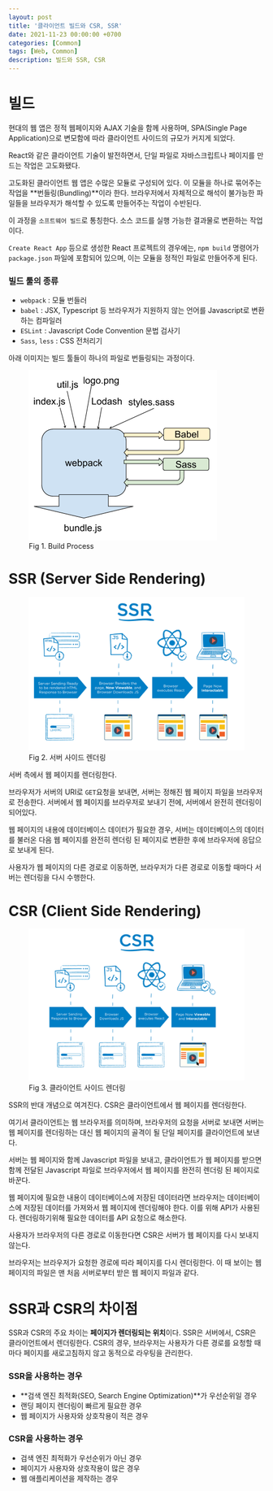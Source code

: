```yaml
---
layout: post
title: '클라이언트 빌드와 CSR, SSR'
date: 2021-11-23 00:00:00 +0700
categories: [Common]
tags: [Web, Common]
description: 빌드와 SSR, CSR
---
```


# 빌드

현대의 웹 앱은 정적 웹페이지와 AJAX 기술을 함께 사용하며, SPA(Single Page Application)으로 변모함에 따라 클라이언트 사이드의 규모가 커지게 되었다.

React와 같은 클라이언트 기술이 발전하면서, 단일 파일로 자바스크립트나 페이지를 만드는 작업은 고도화됐다.

고도화된 클라이언트 웹 앱은 수많은 모듈로 구성되어 있다. 이 모듈을 하나로 묶어주는 작업을 **번들링(Bundling)**이라 한다. 브라우저에서 자체적으로 해석이 불가능한 파일들을 브라우저가 해석할 수 있도록 만들어주는 작업이 수반된다.

이 과정을 `소프트웨어 빌드`로 통칭한다. 소스 코드를 실행 가능한 결과물로 변환하는 작업이다.

`Create React App` 등으로 생성한 React 프로젝트의 경우에는, `npm build` 명령어가 `package.json` 파일에 포함되어 있으며, 이는 모듈을 정적인 파일로 만들어주게 된다.

### 빌드 툴의 종류

- `webpack` : 모듈 번들러
- `babel` : JSX, Typescript 등 브라우저가 지원하지 않는 언어를 Javascript로 변환하는 컴파일러
- `ESLint` : Javascript Code Convention 문법 검사기
- `Sass`, `less` : CSS 전처리기

아래 이미지는 빌드 툴들이 하나의 파일로 번들링되는 과정이다.

<figure>
<img src="./../../images/common-build1.png" alt="common-build1">
<figcaption>Fig 1. Build Process</figcaption>
</figure>

# SSR (Server Side Rendering)

<figure>
<img src="./../../images/common-build2.png" alt="common-build2">
<figcaption>Fig 2. 서버 사이드 렌더링</figcaption>
</figure>

서버 측에서 웹 페이지를 렌더링한다.

브라우저가 서버의 URI로 `GET`요청을 보내면, 서버는 정해진 웹 페이지 파일을 브라우저로 전송한다. 서버에서 웹 페이지를 브라우저로 보내기 전에, 서버에서 완전히 렌더링이 되어있다.

웹 페이지의 내용에 데이터베이스 데이터가 필요한 경우, 서버는 데이터베이스의 데이터를 불러온 다음 웹 페이지를 완전히 렌더링 된 페이지로 변환한 후에 브라우저에 응답으로 보내게 된다.

사용자가 웹 페이지의 다른 경로로 이동하면, 브라우저가 다른 경로로 이동할 때마다 서버는 렌더링을 다시 수행한다.

# CSR (Client Side Rendering)

<figure>
<img src="./../../images/common-build3.png" alt="common-build3">
<figcaption>Fig 3. 클라이언트 사이드 렌더링</figcaption>
</figure>

SSR의 반대 개념으로 여겨진다. CSR은 클라이언트에서 웹 페이지를 렌더링한다.

여기서 클라이언트는 웹 브라우저를 의미하며, 브라우저의 요청을 서버로 보내면 서버는 웹 페이지를 렌더링하는 대신 웹 페이지의 골격이 될 단일 페이지를 클라이언트에 보낸다.

서버는 웹 페이지와 함께 Javascript 파일을 보내고, 클라이언트가 웹 페이지를 받으면 함께 전달된 Javascript 파일로 브라우저에서 웹 페이지를 완전히 렌더링 된 페이지로 바꾼다.

웹 페이지에 필요한 내용이 데이터베이스에 저장된 데이터라면 브라우저는 데이터베이스에 저장된 데이터를 가져와서 웹 페이지에 렌더링해야 한다. 이를 위해 API가 사용된다. 렌더링하기위해 필요한 데이터를 API 요청으로 해소한다.

사용자가 브라우저의 다른 경로로 이동한다면 CSR은 서버가 웹 페이지를 다시 보내지 않는다.

브라우저는 브라우저가 요청한 경로에 따라 페이지를 다시 렌더링한다. 이 때 보이는 웹 페이지의 파일은 맨 처음 서버로부터 받은 웹 페이지 파일과 같다.

# SSR과 CSR의 차이점

SSR과 CSR의 주요 차이는 **페이지가 렌더링되는 위치**이다. SSR은 서버에서, CSR은 클라이언트에서 렌더링한다. CSR의 경우, 브라우저는 사용자가 다른 경로를 요청할 때마다 페이지를 새로고침하지 않고 동적으로 라우팅을 관리한다.

### SSR을 사용하는 경우

- **검색 엔진 최적화(SEO, Search Engine Optimization)**가 우선순위일 경우
- 랜딩 페이지 렌더링이 빠르게 필요한 경우
- 웹 페이지가 사용자와 상호작용이 적은 경우

### CSR을 사용하는 경우

- 검색 엔진 최적화가 우선순위가 아닌 경우
- 페이지가 사용자와 상호작용이 많은 경우
- 웹 애플리케이션을 제작하는 경우
